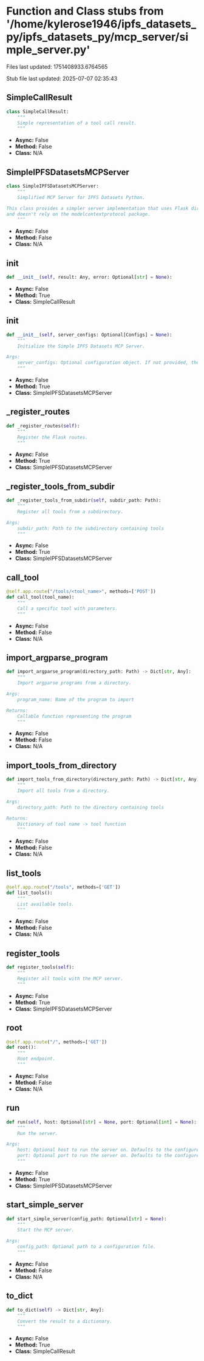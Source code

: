 # Function and Class stubs from '/home/kylerose1946/ipfs_datasets_py/ipfs_datasets_py/mcp_server/simple_server.py'

Files last updated: 1751408933.6764565

Stub file last updated: 2025-07-07 02:35:43

## SimpleCallResult

```python
class SimpleCallResult:
    """
    Simple representation of a tool call result.
    """
```
* **Async:** False
* **Method:** False
* **Class:** N/A

## SimpleIPFSDatasetsMCPServer

```python
class SimpleIPFSDatasetsMCPServer:
    """
    Simplified MCP Server for IPFS Datasets Python.

This class provides a simpler server implementation that uses Flask directly
and doesn't rely on the modelcontextprotocol package.
    """
```
* **Async:** False
* **Method:** False
* **Class:** N/A

## __init__

```python
def __init__(self, result: Any, error: Optional[str] = None):
```
* **Async:** False
* **Method:** True
* **Class:** SimpleCallResult

## __init__

```python
def __init__(self, server_configs: Optional[Configs] = None):
    """
    Initialize the Simple IPFS Datasets MCP Server.

Args:
    server_configs: Optional configuration object. If not provided, the default configs will be used.
    """
```
* **Async:** False
* **Method:** True
* **Class:** SimpleIPFSDatasetsMCPServer

## _register_routes

```python
def _register_routes(self):
    """
    Register the Flask routes.
    """
```
* **Async:** False
* **Method:** True
* **Class:** SimpleIPFSDatasetsMCPServer

## _register_tools_from_subdir

```python
def _register_tools_from_subdir(self, subdir_path: Path):
    """
    Register all tools from a subdirectory.

Args:
    subdir_path: Path to the subdirectory containing tools
    """
```
* **Async:** False
* **Method:** True
* **Class:** SimpleIPFSDatasetsMCPServer

## call_tool

```python
@self.app.route("/tools/<tool_name>", methods=['POST'])
def call_tool(tool_name):
    """
    Call a specific tool with parameters.
    """
```
* **Async:** False
* **Method:** False
* **Class:** N/A

## import_argparse_program

```python
def import_argparse_program(directory_path: Path) -> Dict[str, Any]:
    """
    Import argparse programs from a directory.

Args:
    program_name: Name of the program to import

Returns:
    Callable function representing the program
    """
```
* **Async:** False
* **Method:** False
* **Class:** N/A

## import_tools_from_directory

```python
def import_tools_from_directory(directory_path: Path) -> Dict[str, Any]:
    """
    Import all tools from a directory.

Args:
    directory_path: Path to the directory containing tools

Returns:
    Dictionary of tool name -> tool function
    """
```
* **Async:** False
* **Method:** False
* **Class:** N/A

## list_tools

```python
@self.app.route("/tools", methods=['GET'])
def list_tools():
    """
    List available tools.
    """
```
* **Async:** False
* **Method:** False
* **Class:** N/A

## register_tools

```python
def register_tools(self):
    """
    Register all tools with the MCP server.
    """
```
* **Async:** False
* **Method:** True
* **Class:** SimpleIPFSDatasetsMCPServer

## root

```python
@self.app.route("/", methods=['GET'])
def root():
    """
    Root endpoint.
    """
```
* **Async:** False
* **Method:** False
* **Class:** N/A

## run

```python
def run(self, host: Optional[str] = None, port: Optional[int] = None):
    """
    Run the server.

Args:
    host: Optional host to run the server on. Defaults to the configured host.
    port: Optional port to run the server on. Defaults to the configured port.
    """
```
* **Async:** False
* **Method:** True
* **Class:** SimpleIPFSDatasetsMCPServer

## start_simple_server

```python
def start_simple_server(config_path: Optional[str] = None):
    """
    Start the MCP server.

Args:
    config_path: Optional path to a configuration file.
    """
```
* **Async:** False
* **Method:** False
* **Class:** N/A

## to_dict

```python
def to_dict(self) -> Dict[str, Any]:
    """
    Convert the result to a dictionary.
    """
```
* **Async:** False
* **Method:** True
* **Class:** SimpleCallResult

